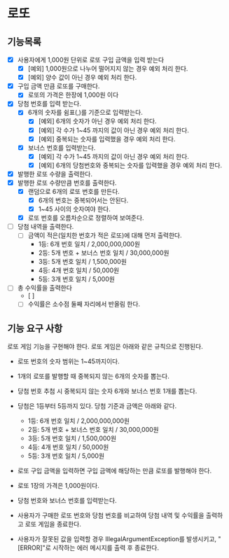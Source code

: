 # 로또

## 기능목록
- [x] 사용자에게 1,000원 단위로 로또 구입 금액을 입력 받는다
    - [x] [예외] 1,000원으로 나누어 떨어지지 않는 경우 예외 처리 한다.
    - [x] [예외] 양수 값이 아닌 경우 예외 처리 한다.
- [x] 구입 금액 만큼 로또를 구매한다.
    - [x] 로또의 가격은 한장에 1,000원 이다
- [x] 당첨 번호를 입력 받는다.
    - [x] 6개의 숫자를 쉼표(,)를 기준으로 입력받는다.
        - [x] [예외] 6개의 숫자가 아닌 경우 예외 처리 한다.
        - [x] [예외] 각 수가 1~45 까지의 값이 아닌 경우 예외 처리 한다.
        - [x] [예외] 중복되는 숫자를 입력했을 경우 예외 처리 한다.
    - [x] 보너스 번호를 입력받는다.
        - [x] [예외] 각 수가 1~45 까지의 값이 아닌 경우 예외 처리 한다.
        - [x] [예외] 6개의 당첨번호와 중복되는 숫자를 입력했을 경우 예외 처리 한다.
- [x] 발행한 로또 수량을 출력한다.
- [x] 발행한 로또 수량만큼 번호를 출력한다.
    - [x] 랜덤으로 6개의 로또 번호를 만든다.
        - [x] 6개의 번호는 중복되어서는 안된다.
        - [x] 1~45 사이의 숫자여야 한다.
    - [x] 로또 번호를 오름차순으로 정렬하여 보여준다.
- [ ] 당첨 내역을 출력한다.
    - [ ] 금액이 적은(일치한 번호가 적은 로또)에 대해 먼저 출력한다.
        - 1등: 6개 번호 일치 / 2,000,000,000원
        - 2등: 5개 번호 + 보너스 번호 일치 / 30,000,000원
        - 3등: 5개 번호 일치 / 1,500,000원
        - 4등: 4개 번호 일치 / 50,000원
        - 5등: 3개 번호 일치 / 5,000원
- [ ] 총 수익률을 출력한다
    - [ ] 
    - [ ] 수익률은 소수점 둘째 자리에서 반올림 한다.

## 기능 요구 사항
로또 게임 기능을 구현해야 한다. 로또 게임은 아래와 같은 규칙으로 진행된다.

- 로또 번호의 숫자 범위는 1~45까지이다.
- 1개의 로또를 발행할 때 중복되지 않는 6개의 숫자를 뽑는다.
- 당첨 번호 추첨 시 중복되지 않는 숫자 6개와 보너스 번호 1개를 뽑는다.
- 당첨은 1등부터 5등까지 있다. 당첨 기준과 금액은 아래와 같다.
    - 1등: 6개 번호 일치 / 2,000,000,000원
    - 2등: 5개 번호 + 보너스 번호 일치 / 30,000,000원
    - 3등: 5개 번호 일치 / 1,500,000원
    - 4등: 4개 번호 일치 / 50,000원
    - 5등: 3개 번호 일치 / 5,000원


- 로또 구입 금액을 입력하면 구입 금액에 해당하는 만큼 로또를 발행해야 한다.
- 로또 1장의 가격은 1,000원이다.
- 당첨 번호와 보너스 번호를 입력받는다.
- 사용자가 구매한 로또 번호와 당첨 번호를 비교하여 당첨 내역 및 수익률을 출력하고 로또 게임을 종료한다.
- 사용자가 잘못된 값을 입력할 경우 IllegalArgumentException를 발생시키고, "[ERROR]"로 시작하는 에러 메시지를 출력 후 종료한다.

